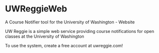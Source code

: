 UWReggieWeb
===========

A Course Notifier tool for the University of Washington - Website

UW Reggie is a simple web service providing course notifications for open classes at the University of Washington

To use the system, create a free account at uwreggie.com!
